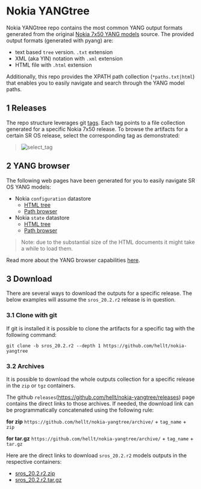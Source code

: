 # Nokia YANGtree
Nokia YANGtree repo contains the most common YANG output formats generated from the original [Nokia 7x50 YANG models](https://github.com/nokia/7x50_YangModels) source. The provided output formats (generated with pyang) are:

- text based `tree` version. `.txt` extension
- XML (aka YIN) notation with `.xml` extension
- HTML file with `.html` extension

Additionally, this repo provides the XPATH path collection (`*paths.txt|html`) that enables you to easily navigate and search through the YANG model paths.

## 1 Releases
The repo structure leverages git [tags](https://github.com/hellt/nokia-yangtree/tags). Each tag points to a file collection generated for a specific Nokia 7x50 release. To browse the artifacts for a certain SR OS release, select the corresponding tag as demonstrated:

> ![select_tag](https://gitlab.com/rdodin/pics/-/wikis/uploads/43cc6afb381976990c18de526fe906e6/yangtree.gif)


## 2 YANG browser
The following web pages have been generated for you to easily navigate SR OS YANG models:

* Nokia `configuration` datastore
  * [HTML tree](https://rdodin.gitlab.io/nokia-yangtree-srv/sros_20.2.r2-nokia-conf-combined.html)
  * [Path browser](https://rdodin.gitlab.io/nokia-yangtree-srv/sros_20.2.r2-nokia-conf-combined-paths.html)
* Nokia `state` datastore
  * [HTML tree](https://rdodin.gitlab.io/nokia-yangtree-srv/sros_20.2.r2-nokia-state-combined.html)
  * [Path browser](https://rdodin.gitlab.io/nokia-yangtree-srv/sros_20.2.r2-nokia-state-combined-paths.html)

> Note: due to the substantial size of the HTML documents it might take a while to load them.

Read more about the YANG browser capabilities [here](https://netdevops.me/2020/nokia-yang-tree/).

## 3 Download
There are several ways to download the outputs for a specific release. The below examples will assume the `sros_20.2.r2` release is in question.

### 3.1 Clone with git
If git is installed it is possible to clone the artifacts for a specific tag with the following command:
```
git clone -b sros_20.2.r2 --depth 1 https://github.com/hellt/nokia-yangtree
```

### 3.2 Archives
It is possible to download the whole outputs collection for a specific release in the `zip` or `tgz` containers.

The github `releases`(https://github.com/hellt/nokia-yangtree/releases) page contains the direct links to those archives. If needed, the download link can be programmatically concatenated using the following rule:

**for zip**
`https://github.com/hellt/nokia-yangtree/archive/` + `tag_name` + `zip`

**for tar.gz**
`https://github.com/hellt/nokia-yangtree/archive/` + `tag_name` + `tar.gz`

Here are the direct links to download `sros_20.2.r2` models outputs in the respective containers:
- [sros_20.2.r2.zip](https://github.com/hellt/nokia-yangtree/archive/sros_20.2.r2.zip)
- [sros_20.2.r2.tar.gz](https://github.com/hellt/nokia-yangtree/archive/sros_20.2.r2.tar.gz)
